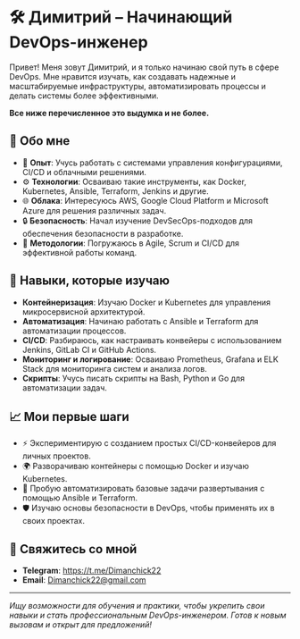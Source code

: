 # 🛠️ Димитрий – Начинающий DevOps-инженер

Привет! Меня зовут Димитрий, и я только начинаю свой путь в сфере DevOps. Мне нравится изучать, как создавать надежные и масштабируемые инфраструктуры, автоматизировать процессы и делать системы более эффективными.

**Все ниже перечисленное это выдумка и не более.**

## 🚀 Обо мне

- 📌 **Опыт**: Учусь работать с системами управления конфигурациями, CI/CD и облачными решениями.
- ⚙️ **Технологии**: Осваиваю такие инструменты, как Docker, Kubernetes, Ansible, Terraform, Jenkins и другие.
- 🌐 **Облака**: Интересуюсь AWS, Google Cloud Platform и Microsoft Azure для решения различных задач.
- 🔒 **Безопасность**: Начал изучение DevSecOps-подходов для обеспечения безопасности в разработке.
- 📝 **Методологии**: Погружаюсь в Agile, Scrum и CI/CD для эффективной работы команд.

## 🧰 Навыки, которые изучаю

- **Контейнеризация**: Изучаю Docker и Kubernetes для управления микросервисной архитектурой.
- **Автоматизация**: Начинаю работать с Ansible и Terraform для автоматизации процессов.
- **CI/CD**: Разбираюсь, как настраивать конвейеры с использованием Jenkins, GitLab CI и GitHub Actions.
- **Мониторинг и логирование**: Осваиваю Prometheus, Grafana и ELK Stack для мониторинга систем и анализа логов.
- **Скрипты**: Учусь писать скрипты на Bash, Python и Go для автоматизации задач.

## 📈 Мои первые шаги

- ⚡ Экспериментирую с созданием простых CI/CD-конвейеров для личных проектов.
- 🌍 Разворачиваю контейнеры с помощью Docker и изучаю Kubernetes.
- 🔄 Пробую автоматизировать базовые задачи развертывания с помощью Ansible и Terraform.
- 🛡️ Изучаю основы безопасности в DevOps, чтобы применять их в своих проектах.

## 📝 Свяжитесь со мной

- **Telegram**: https://t.me/Dimanchick22
- **Email**: Dimanchick22@gmail.com

---

*Ищу возможности для обучения и практики, чтобы укрепить свои навыки и стать профессиональным DevOps-инженером. Готов к новым вызовам и открыт для предложений!*
